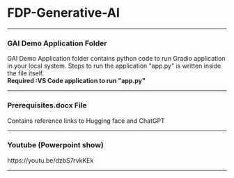# FDP-Generative-AI

<hr>
<H3> GAI Demo Application Folder </H3>
GAI Demo Application folder contains python code to run Gradio application in your local system.
Steps to run the application "app.py" is written inside the file itself.<br>
<b>Required :VS Code application to run "app.py"</b>
<hr>

<H3> Prerequisites.docx File </H3>
Contains reference links to Hugging face and ChatGPT
<hr>

<h3>Youtube (Powerpoint show)</h3> 
https://youtu.be/dzbS7rvkKEk
<hr>
